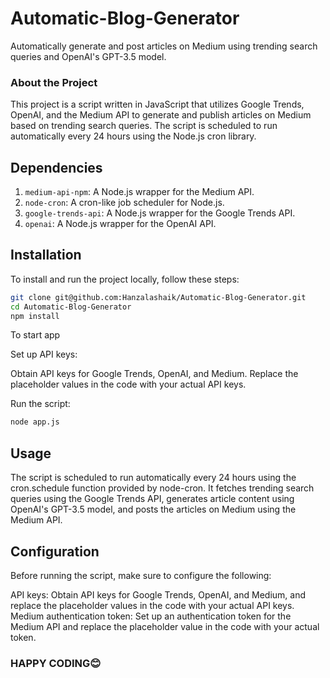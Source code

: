 <h1>Automatic-Blog-Generator</h1>

Automatically generate and post articles on Medium using trending search queries and OpenAI's GPT-3.5 model.

### About the Project

This project is a script written in JavaScript that utilizes Google Trends, OpenAI, and the Medium API to generate and publish articles on Medium based on trending search queries. The script is scheduled to run automatically every 24 hours using the Node.js cron library.

## Dependencies

1. `medium-api-npm`: A Node.js wrapper for the Medium API. <br>
2. `node-cron`: A cron-like job scheduler for Node.js.<br>
3. `google-trends-api`: A Node.js wrapper for the Google Trends API.<br>
4. `openai`: A Node.js wrapper for the OpenAI API.<br>

## Installation

To install and run the project locally, follow these steps:

```bash
git clone git@github.com:Hanzalashaik/Automatic-Blog-Generator.git
cd Automatic-Blog-Generator
npm install
```

To start app

Set up API keys:

Obtain API keys for Google Trends, OpenAI, and Medium. Replace the placeholder values in the code with your actual API keys.

Run the script:

```bash
node app.js
```

## Usage

The script is scheduled to run automatically every 24 hours using the cron.schedule function provided by node-cron. It fetches trending search queries using the Google Trends API, generates article content using OpenAI's GPT-3.5 model, and posts the articles on Medium using the Medium API.

## Configuration

Before running the script, make sure to configure the following:

API keys: Obtain API keys for Google Trends, OpenAI, and Medium, and replace the placeholder values in the code with your actual API keys.
Medium authentication token: Set up an authentication token for the Medium API and replace the placeholder value in the code with your actual token.

### HAPPY CODING😊
